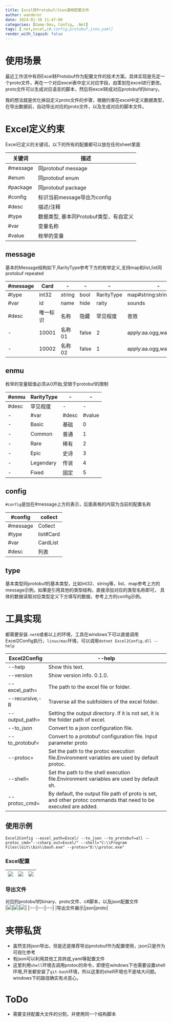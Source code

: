 ```yaml
---
title: Excel转Protobuf/Json通用配置文件
author: wanderer
date: 2024-01-30 11:47:00
categories: [Game-Dev, Config, .Net]
tags: [.net,excel,c#,config,protobuf,json,yaml]
render_with_liquid: false
---
```


# 使用场景
最近工作流中有将Excel转Protobuf作为配置文件的技术方案。具体实现是先定一个proto文件，再在一个对应excel表中定义对应字段，由策划在excel进行更改。proto文件可以生成对应语言的脚本，然后将excel转成对应protobuf的binary。  

我的想法就是优化掉自定义proto文件的步骤，根据约束在excel中定义数据类型，在导出数据前，自动导出对应的proto文件，以及生成对应的脚本文件。

# Excel定义约束
Excel已定义的关键词，以下的所有的配置都可以放在任何sheet里面

|关键词|描述|
|------|---|
|#message|同protobuf message|
|#enum|同protobuf enum|
|#package|同protobuf package|
|#config|标识当前message导出为config|
|#desc|描述/注释|
|#type|数据类型, 基本同Protobuf类型，有自定义|
|#var|变量名称|
|#value|枚举的变量|

## message
基本的Message结构如下,RarityType参考下方的枚举定义,支持map和list,list同protobuf repeated  

|#message|Card|-|-|-|-|-|
|-----|----|----|---|-----|-----|-----|
|#type|int32|string|bool|RarityType|map#string:string#sep=,|list#string#sep=,|
|#var|id|name|hide|raity|sounds|animations|
|#desc|唯一标识|名称|隐藏|罕见程度|音效|动画|
|-|10001|名称01|false|2|apply:aa.ogg,walk:bb.ogg|run,attack,idle|
|-|10002|名称02|false|1|apply:aa.ogg,walk:bb.ogg|run,attack,idle|

## enmu
枚举的变量赋值必须从0开始,受限于protobuf的限制  

|#enmu|RarityType|-|-|
|---|---|---|--|
|#desc|罕见程度|-|-|
|-|	#var|#desc	|#value|
|-|	Basic	|基础	|0|
|-|	Common	|普通	|1|
|-|	Rare 	|稀有	|2|
|-|	Epic 	|史诗	|3|
|-|	Legendary 	|传说	|4|
|-|	Fixed 	|固定	|5|

## config
`#config`是加在#message上方的表示，后面表格的内容为当前的配置名称  

|#config|collect|
|-------|-------|
|#message|Collect|
|#type|	list#Card|
|#var|	CardList|
|#desc|	列表|

## type
基本类型同protobuf的基本类型，比如int32、string等，list、map参考上方的message示例。如果是引用其他的类型结构，直接添加对应的类型名称即可， 具体的数据读取对应类型定义下方填写的数据，参考上方的config示例。

# 工具实现

都需要安装`.net6`或者以上的环境，工具在windows下可以直接调用Excel2Config执行，`linux/mac`环境，可以调用`dotnet Excel2Config.dll --help`

|Excel2Config| --help|
|--|--|
|--help|Show this text.|
|--version|           Show version info. 0.1.0.|
|--excel_path=|       The path to the excel file or folder.|
|--recursive,-R|      Traverse all the subfolders of the excel folder.|
|--output_path=|      Setting the output directory. If it is not set, it is the folder path of excel.|
|--to_json|           Convert to a json configuration file.|
|--to_protobuf=|      Convert to a protobuf configuration file. Input parameter proto|textproto|binaryproto|all, all is recommended.|
|--protoc=|           Set the path to the protoc execution file.Environment variables are used by default protoc.|
|--shell=|            Set the path to the shell execution file.Environment variables are used by default sh.|
|--protoc_cmd=|       By default, the output file path of proto is set, and other protoc commands that need to be executed are added.|

## 使用示例 

```shell
Excel2Config --excel_path=Excel/ --to_json --to_protobuf=all --protoc_cmd="--csharp_out=Excel/" --shell="C:\\Program Files\\Git\\bin\\bash.exe" --protoc="D:\\protoc.exe"
```

### Excel配置

|![](/assets/images/excel_01.png)|![](/assets/images/excel_02.png)|![](/assets/images/excel_03.png)|
|:--:|:--:|:--:|

### 导出文件

对应的protobuf的binary、proto文件、c#脚本，以及json配置文件  
|![](/assets/images/excel_04.png)|![](/assets/images/excel_05.png)|![](/assets/images/excel_06.png)|
|:--:|:--:|:--:|
|导出文件展示|json|proto|


# 夹带私货
* 虽然支持json导出，但是还是推荐导出protobuf作为配置使用，json只是作为可视化参考  
* 有json可以利用其他工具转成,yaml等配置文件  
* 这里利用`shell`环境去调用protoc的命令，即使在windows下也需要设置shell环境,开发都安装了`git-bash`环境，所以这里的shell环境也不是啥大问题。windows下的路径确实有点恶心。

# ToDo
* 需要支持配置大文件的分割，并使用同一个结构脚本